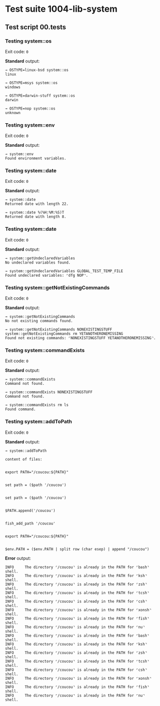 # Test suite 1004-lib-system

## Test script 00.tests

### Testing system::os

Exit code: `0`

**Standard** output:

```plaintext
→ OSTYPE=linux-bsd system::os
linux

→ OSTYPE=msys system::os
windows

→ OSTYPE=darwin-stuff system::os
darwin

→ OSTYPE=nop system::os
unknown

```

### Testing system::env

Exit code: `0`

**Standard** output:

```plaintext
→ system::env
Found environment variables.
```

### Testing system::date

Exit code: `0`

**Standard** output:

```plaintext
→ system::date
Returned date with length 22.

→ system::date %(%H:%M:%S)T
Returned date with length 8.
```

### Testing system::date

Exit code: `0`

**Standard** output:

```plaintext
→ system::getUndeclaredVariables
No undeclared variables found.

→ system::getUndeclaredVariables GLOBAL_TEST_TEMP_FILE
Found undeclared variables: ⌜dfg NOP⌝.
```

### Testing system::getNotExistingCommands

Exit code: `0`

**Standard** output:

```plaintext
→ system::getNotExistingCommands
No not existing commands found.

→ system::getNotExistingCommands NONEXISTINGSTUFF system::getNotExistingCommands rm YETANOTHERONEMISSING
Found not existing commands: ⌜NONEXISTINGSTUFF YETANOTHERONEMISSING⌝.
```

### Testing system::commandExists

Exit code: `0`

**Standard** output:

```plaintext
→ system::commandExists
Command not found.

→ system::commandExists NONEXISTINGSTUFF
Command not found.

→ system::commandExists rm ls
Found command.
```

### Testing system::addToPath

Exit code: `0`

**Standard** output:

```plaintext
→ system::addToPath

content of files:


export PATH="/coucou:${PATH}"


set path = ($path '/coucou')


set path = ($path '/coucou')


$PATH.append('/coucou')


fish_add_path '/coucou'


export PATH="/coucou:${PATH}"


$env.PATH = ($env.PATH | split row (char esep) | append "/coucou")
```

**Error** output:

```log
INFO     The directory ⌜/coucou⌝ is already in the PATH for ⌜bash⌝ shell.
INFO     The directory ⌜/coucou⌝ is already in the PATH for ⌜ksh⌝ shell.
INFO     The directory ⌜/coucou⌝ is already in the PATH for ⌜zsh⌝ shell.
INFO     The directory ⌜/coucou⌝ is already in the PATH for ⌜tcsh⌝ shell.
INFO     The directory ⌜/coucou⌝ is already in the PATH for ⌜csh⌝ shell.
INFO     The directory ⌜/coucou⌝ is already in the PATH for ⌜xonsh⌝ shell.
INFO     The directory ⌜/coucou⌝ is already in the PATH for ⌜fish⌝ shell.
INFO     The directory ⌜/coucou⌝ is already in the PATH for ⌜nu⌝ shell.
INFO     The directory ⌜/coucou⌝ is already in the PATH for ⌜bash⌝ shell.
INFO     The directory ⌜/coucou⌝ is already in the PATH for ⌜ksh⌝ shell.
INFO     The directory ⌜/coucou⌝ is already in the PATH for ⌜zsh⌝ shell.
INFO     The directory ⌜/coucou⌝ is already in the PATH for ⌜tcsh⌝ shell.
INFO     The directory ⌜/coucou⌝ is already in the PATH for ⌜csh⌝ shell.
INFO     The directory ⌜/coucou⌝ is already in the PATH for ⌜xonsh⌝ shell.
INFO     The directory ⌜/coucou⌝ is already in the PATH for ⌜fish⌝ shell.
INFO     The directory ⌜/coucou⌝ is already in the PATH for ⌜nu⌝ shell.
```

